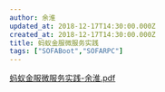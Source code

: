 ```yaml
---
author: 余淮
updated_at: 2018-12-17T14:30:00.000Z
created_at: 2018-12-17T14:30:00.000Z
title: 蚂蚁金服微服务实践
tags: ["SOFABoot","SOFARPC"]
---
```


[蚂蚁金服微服务实践-余淮.pdf](./resources/2018-12/蚂蚁金服微服务实践.pdf)
